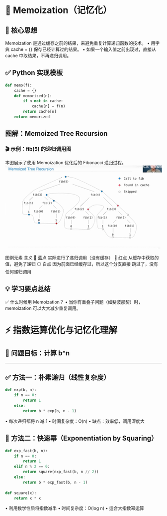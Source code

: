 # 🧠 Memoization（记忆化）

## 📌 核心思想
Memoization 是通过缓存之前的结果，来避免重复计算递归函数的技术。
	•	用字典 cache = {} 保存已经计算过的结果。
	•	如果一个输入值之前出现过，直接从 cache 中取结果，不再递归调用。

## ✅ Python 实现模板

```python
def memo(f):
    cache = {}
    def memorized(n):
        if n not in cache:
            cache[n] = f(n)
        return cache[n]
    return memorized
```
## 图解：Memoized Tree Recursion
### 🎬 示例：fib(5) 的递归调用图
本图展示了使用 Memoization 优化后的 Fibonacci 递归过程。
![alt text](image.png)

图例元素          含义
🔵 蓝点        实际进行了递归调用（没有缓存）
🔴 红点        从缓存中获取的值，避免了递归
⚪️ 白点        因为前面已经缓存过，所以这个分支直接 跳过了，没有任何递归调用

## 💡 学习要点总结
✅ 什么时候用 Memoization？
•	当你有重叠子问题（如斐波那契）时，memoization 可以大大减少重复调用。



# ⚡️ 指数运算优化与记忆化理解

## 🎯 问题目标：计算 b^n

---

## ✅ 方法一：朴素递归（线性复杂度）

```python
def exp(b, n):
    if n == 0:
        return 1
    else:
        return b * exp(b, n - 1)
```
•	每次递归都将 n 减 1
•	时间复杂度：O(n)
•	缺点：效率低，调用深度大

## 🚀 方法二：快速幂（Exponentiation by Squaring）
```python
def exp_fast(b, n):
    if n == 0:
        return 1
    elif n % 2 == 0:
        return square(exp_fast(b, n // 2))
    else:
        return b * exp_fast(b, n - 1)

def square(x):
    return x * x
```
•	利用数学性质将指数减半
•	时间复杂度：O(log n)
•	适合大指数幂运算
